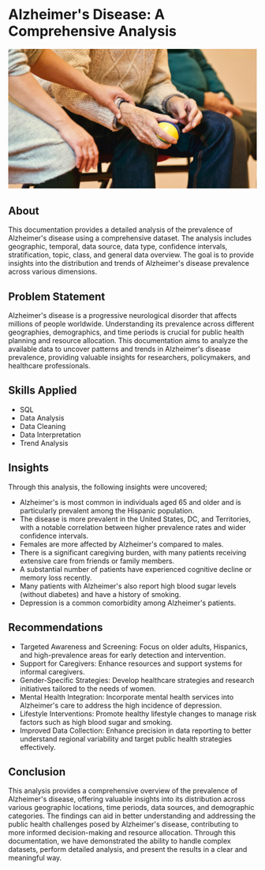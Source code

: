 # Alzheimer's Disease: A Comprehensive Analysis


![](image_back.jpg)

## About
This documentation provides a detailed analysis of the prevalence of Alzheimer's disease using a comprehensive dataset. The analysis includes geographic, temporal, data source, data type, confidence intervals, stratification, topic, class, and general data overview. The goal is to provide insights into the distribution and trends of Alzheimer's disease prevalence across various dimensions.

## Problem Statement
Alzheimer's disease is a progressive neurological disorder that affects millions of people worldwide. Understanding its prevalence across different geographies, demographics, and time periods is crucial for public health planning and resource allocation. This documentation aims to analyze the available data to uncover patterns and trends in Alzheimer's disease prevalence, providing valuable insights for researchers, policymakers, and healthcare professionals.

## Skills Applied
- SQL
- Data Analysis
- Data Cleaning
- Data Interpretation
- Trend Analysis

## Insights
Through this analysis, the following insights were uncovered;
- Alzheimer's is most common in individuals aged 65 and older and is particularly prevalent among the Hispanic population.
- The disease is more prevalent in the United States, DC, and Territories, with a notable correlation between higher prevalence rates and wider confidence intervals.
- Females are more affected by Alzheimer's compared to males.
- There is a significant caregiving burden, with many patients receiving extensive care from friends or family members.
- A substantial number of patients have experienced cognitive decline or memory loss recently.
- Many patients with Alzheimer's also report high blood sugar levels (without diabetes) and have a history of smoking.
- Depression is a common comorbidity among Alzheimer's patients.

## Recommendations
- Targeted Awareness and Screening: Focus on older adults, Hispanics, and high-prevalence areas for early detection and intervention.
- Support for Caregivers: Enhance resources and support systems for informal caregivers.
- Gender-Specific Strategies: Develop healthcare strategies and research initiatives tailored to the needs of women.
- Mental Health Integration: Incorporate mental health services into Alzheimer's care to address the high incidence of depression.
- Lifestyle Interventions: Promote healthy lifestyle changes to manage risk factors such as high blood sugar and smoking.
- Improved Data Collection: Enhance precision in data reporting to better understand regional variability and target public health strategies effectively.




## Conclusion
This analysis provides a comprehensive overview of the prevalence of Alzheimer's disease, offering valuable insights into its distribution across various geographic locations, time periods, data sources, and demographic categories. The findings can aid in better understanding and addressing the public health challenges posed by Alzheimer's disease, contributing to more informed decision-making and resource allocation. Through this documentation, we have demonstrated the ability to handle complex datasets, perform detailed analysis, and present the results in a clear and meaningful way.
